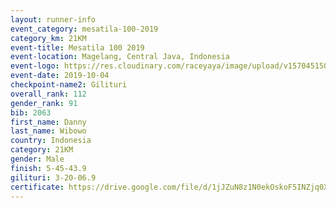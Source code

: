 ```yaml
---
layout: runner-info 
event_category: mesatila-100-2019 
category_km: 21KM 
event-title: Mesatila 100 2019 
event-location: Magelang, Central Java, Indonesia 
event-logo: https://res.cloudinary.com/raceyaya/image/upload/v1570451507/logo/mesastila100_jin7bl.jpg 
event-date: 2019-10-04 
checkpoint-name2: Gilituri 
overall_rank: 112
gender_rank: 91
bib: 2063
first_name: Danny
last_name: Wibowo
country: Indonesia
category: 21KM
gender: Male
finish: 5-45-43.9
gilituri: 3-20-06.9
certificate: https://drive.google.com/file/d/1jJZuN8z1N0ekOskoF5INZjq0X6Lo31Vn/view?usp=sharing
---
```

